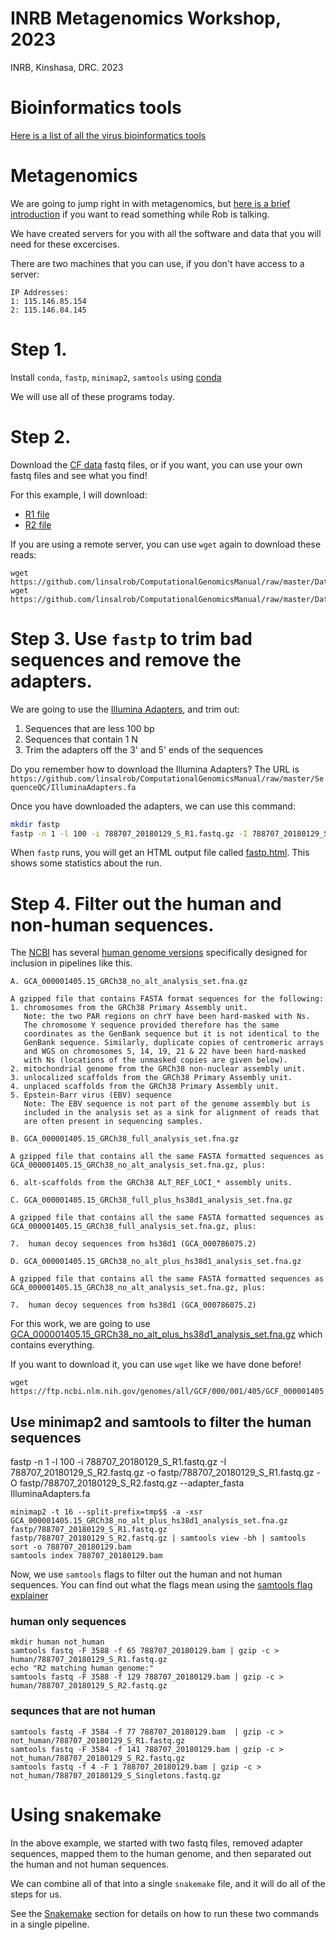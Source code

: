 # INRB Metagenomics Workshop, 2023

INRB, Kinshasa, DRC. 2023


# Bioinformatics tools

[Here is a list of all the virus bioinformatics tools](https://docs.google.com/spreadsheets/d/1ClNgip08olKK-oBMMlPHBwIcilqSxsan8MEaYphUei4/edit#gid=0)

# Metagenomics

We are going to jump right in with metagenomics, but [here is a brief introduction](https://linsalrob.github.io/ComputationalGenomicsManual/Metagenomics/) if you want to read something while Rob is talking.


We have created servers for you with all the software and data that you will need for these excercises. 

There are two machines that you can use, if you don't have access to a server:

```
IP Addresses:
1: 115.146.85.154
2: 115.146.84.145
```

# Step 1.

Install `conda`, `fastp`, `minimap2`, `samtools` using [conda](../Conda/)

We will use all of these programs today.


# Step 2.

Download the [CF data](../Datasets/CF) fastq files, or if you want, you can use your own fastq files and see what you find!

For this example, I will download:

- [R1 file](https://github.com/linsalrob/ComputationalGenomicsManual/raw/master/Datasets/CF/788707_20180129_S_R1.fastq.gz)
- [R2 file](https://github.com/linsalrob/ComputationalGenomicsManual/raw/master/Datasets/CF/788707_20180129_S_R2.fastq.gz)

If you are using a remote server, you can use `wget` again to download these reads:


```
wget https://github.com/linsalrob/ComputationalGenomicsManual/raw/master/Datasets/CF/788707_20180129_S_R1.fastq.gz
wget https://github.com/linsalrob/ComputationalGenomicsManual/raw/master/Datasets/CF/788707_20180129_S_R2.fastq.gz
```

# Step 3. Use `fastp` to trim bad sequences and remove the adapters.

We are going to use the [Illumina Adapters](https://github.com/linsalrob/ComputationalGenomicsManual/raw/master/SequenceQC/IlluminaAdapters.fa), and trim out:

1. Sequences that are less 100 bp
2. Sequences that contain 1 N
3. Trim the adapters off the 3' and 5' ends of the sequences

Do you remember how to download the Illumina Adapters? The URL is `https://github.com/linsalrob/ComputationalGenomicsManual/raw/master/SequenceQC/IlluminaAdapters.fa`

Once you have downloaded the adapters, we can use this command:

```bash
mkdir fastp
fastp -n 1 -l 100 -i 788707_20180129_S_R1.fastq.gz -I 788707_20180129_S_R2.fastq.gz -o fastp/788707_20180129_S_R1.fastq.gz -O fastp/788707_20180129_S_R2.fastq.gz --adapter_fasta IlluminaAdapters.fa
```

When `fastp` runs, you will get an HTML output file called [fastp.html](fastp_788707_20180129.html). This shows some statistics about the run.


# Step 4. Filter out the human and non-human sequences.

The [NCBI](http://www.ncbi.nlm.nih.gov/) has several [human genome versions](https://ftp.ncbi.nlm.nih.gov/genomes/all/GCF/000/001/405/GCF_000001405.40_GRCh38.p14/GRCh38_major_release_seqs_for_alignment_pipelines/) specifically designed for inclusion in pipelines like this. 

```
A. GCA_000001405.15_GRCh38_no_alt_analysis_set.fna.gz

A gzipped file that contains FASTA format sequences for the following:
1. chromosomes from the GRCh38 Primary Assembly unit.
   Note: the two PAR regions on chrY have been hard-masked with Ns.
   The chromosome Y sequence provided therefore has the same
   coordinates as the GenBank sequence but it is not identical to the
   GenBank sequence. Similarly, duplicate copies of centromeric arrays
   and WGS on chromosomes 5, 14, 19, 21 & 22 have been hard-masked
   with Ns (locations of the unmasked copies are given below).
2. mitochondrial genome from the GRCh38 non-nuclear assembly unit.
3. unlocalized scaffolds from the GRCh38 Primary Assembly unit.
4. unplaced scaffolds from the GRCh38 Primary Assembly unit.
5. Epstein-Barr virus (EBV) sequence
   Note: The EBV sequence is not part of the genome assembly but is
   included in the analysis set as a sink for alignment of reads that
   are often present in sequencing samples.

B. GCA_000001405.15_GRCh38_full_analysis_set.fna.gz

A gzipped file that contains all the same FASTA formatted sequences as
GCA_000001405.15_GRCh38_no_alt_analysis_set.fna.gz, plus:

6. alt-scaffolds from the GRCh38 ALT_REF_LOCI_* assembly units.

C. GCA_000001405.15_GRCh38_full_plus_hs38d1_analysis_set.fna.gz

A gzipped file that contains all the same FASTA formatted sequences as
GCA_000001405.15_GRCh38_full_analysis_set.fna.gz, plus:

7.  human decoy sequences from hs38d1 (GCA_000786075.2)

D. GCA_000001405.15_GRCh38_no_alt_plus_hs38d1_analysis_set.fna.gz

A gzipped file that contains all the same FASTA formatted sequences as
GCA_000001405.15_GRCh38_no_alt_analysis_set.fna.gz, plus:

7.  human decoy sequences from hs38d1 (GCA_000786075.2)
```

For this work, we are going to use [GCA_000001405.15_GRCh38_no_alt_plus_hs38d1_analysis_set.fna.gz](https://ftp.ncbi.nlm.nih.gov/genomes/all/GCF/000/001/405/GCF_000001405.40_GRCh38.p14/GRCh38_major_release_seqs_for_alignment_pipelines/GCA_000001405.15_GRCh38_no_alt_plus_hs38d1_analysis_set.fna.gz) which contains everything.

If you want to download it, you can use `wget` like we have done before!

```
wget https://ftp.ncbi.nlm.nih.gov/genomes/all/GCF/000/001/405/GCF_000001405.40_GRCh38.p14/GRCh38_major_release_seqs_for_alignment_pipelines/GCA_000001405.15_GRCh38_no_alt_plus_hs38d1_analysis_set.fna.gz
```

## Use minimap2 and samtools to filter the human sequences

fastp -n 1 -l 100 -i 788707_20180129_S_R1.fastq.gz -I 788707_20180129_S_R2.fastq.gz -o fastp/788707_20180129_S_R1.fastq.gz -O fastp/788707_20180129_S_R2.fastq.gz --adapter_fasta IlluminaAdapters.fa

```
minimap2 -t 16 --split-prefix=tmp$$ -a -xsr GCA_000001405.15_GRCh38_no_alt_plus_hs38d1_analysis_set.fna.gz fastp/788707_20180129_S_R1.fastq.gz fastp/788707_20180129_S_R2.fastq.gz | samtools view -bh | samtools sort -o 788707_20180129.bam
samtools index 788707_20180129.bam
```

Now, we use `samtools` flags to filter out the human and not human sequences. You can find out what the flags mean using the [samtools flag explainer](https://broadinstitute.github.io/picard/explain-flags.html)

### human only sequences

```
mkdir human not_human
samtools fastq -F 3588 -f 65 788707_20180129.bam | gzip -c > human/788707_20180129_S_R1.fastq.gz
echo "R2 matching human genome:"
samtools fastq -F 3588 -f 129 788707_20180129.bam | gzip -c > human/788707_20180129_S_R2.fastq.gz
```

### sequnces that are not human

```
samtools fastq -F 3584 -f 77 788707_20180129.bam  | gzip -c > not_human/788707_20180129_S_R1.fastq.gz
samtools fastq -F 3584 -f 141 788707_20180129.bam | gzip -c > not_human/788707_20180129_S_R2.fastq.gz
samtools fastq -f 4 -F 1 788707_20180129.bam | gzip -c > not_human/788707_20180129_S_Singletons.fastq.gz
```


# Using snakemake

In the above example, we started with two fastq files, removed adapter sequences, mapped them to the human genome, and then separated out the human and not human sequences.

We can combine all of that into a single `snakemake` file, and it will do all of the steps for us.

See the [Snakemake](../Snakemake) section for details on how to run these two commands in a single pipeline.
